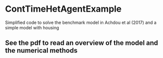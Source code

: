 # ContTimeHetAgentExample
Simplified code to solve the benchmark model in Achdou et al (2017) and a simple model with housing

## See the pdf to read an overview of the model and the numerical methods
